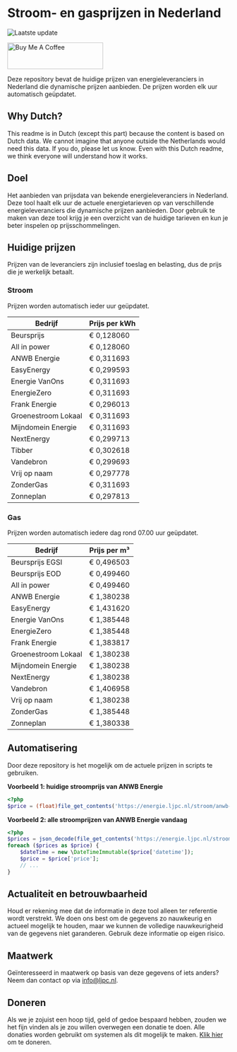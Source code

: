 # Stroom- en gasprijzen in Nederland

![Laatste update](https://img.shields.io/badge/laatste%20update-2025--02--15%2021%3A00%20CET-brightgreen)

<a href="https://www.buymeacoffee.com/Lars-" target="_blank"><img src="https://cdn.buymeacoffee.com/buttons/v2/default-orange.png" alt="Buy Me A Coffee" height="60" style="height: 60px !important;width: 217px !important;" ></a>

Deze repository bevat de huidige prijzen van energieleveranciers in Nederland die dynamische prijzen aanbieden. De prijzen worden elk uur automatisch geüpdatet.

## Why Dutch?

This readme is in Dutch (except this part) because the content is based on Dutch data. We cannot imagine that anyone outside the Netherlands would need this data. If you do, please let us know. Even with this Dutch readme, we think
everyone will understand how it works.

## Doel

Het aanbieden van prijsdata van bekende energieleveranciers in Nederland. Deze tool haalt elk uur de actuele energietarieven op van verschillende energieleveranciers die dynamische prijzen aanbieden. Door gebruik te maken van deze tool
krijg je een overzicht van de huidige tarieven en kun je beter inspelen op prijsschommelingen.

## Huidige prijzen

Prijzen van de leveranciers zijn inclusief toeslag en belasting, dus de prijs die je werkelijk betaalt.

### Stroom

Prijzen worden automatisch ieder uur geüpdatet.

 Bedrijf | Prijs per kWh 
---------|---------------
Beursprijs | € 0,128060
All in power | € 0,128060
ANWB Energie | € 0,311693
EasyEnergy | € 0,299593
Energie VanOns | € 0,311693
EnergieZero | € 0,311693
Frank Energie | € 0,296013
Groenestroom Lokaal | € 0,311693
Mijndomein Energie | € 0,311693
NextEnergy | € 0,299713
Tibber | € 0,302618
Vandebron | € 0,299693
Vrij op naam | € 0,297778
ZonderGas | € 0,311693
Zonneplan | € 0,297813


### Gas

Prijzen worden automatisch iedere dag rond 07.00 uur geüpdatet.

 Bedrijf | Prijs per m³ 
---------|--------------
Beursprijs EGSI | € 0,496503
Beursprijs EOD | € 0,499460
All in power | € 0,499460
ANWB Energie | € 1,380238
EasyEnergy | € 1,431620
Energie VanOns | € 1,385448
EnergieZero | € 1,385448
Frank Energie | € 1,383817
Groenestroom Lokaal | € 1,380238
Mijndomein Energie | € 1,380238
NextEnergy | € 1,380238
Vandebron | € 1,406958
Vrij op naam | € 1,380238
ZonderGas | € 1,385448
Zonneplan | € 1,380338


## Automatisering

Door deze repository is het mogelijk om de actuele prijzen in scripts te gebruiken.

**Voorbeeld 1: huidige stroomprijs van ANWB Energie**

```php
<?php
$price = (float)file_get_contents('https://energie.ljpc.nl/stroom/anwb-energie-nu.txt');

```

**Voorbeeld 2: alle stroomprijzen van ANWB Energie vandaag**

```php
<?php
$prices = json_decode(file_get_contents('https://energie.ljpc.nl/stroom/all-in-power-vandaag.json'),true);
foreach ($prices as $price) {
    $dateTime = new \DateTimeImmutable($price['datetime']);
    $price = $price['price'];
    // ...
}
```

## Actualiteit en betrouwbaarheid

Houd er rekening mee dat de informatie in deze tool alleen ter referentie wordt verstrekt. We doen ons best om de gegevens zo nauwkeurig en actueel mogelijk te houden, maar we kunnen de volledige nauwkeurigheid van de gegevens niet
garanderen. Gebruik deze informatie op eigen risico.

## Maatwerk

Geïnteresseerd in maatwerk op basis van deze gegevens of iets anders? Neem dan contact op
via [info@ljpc.nl](mailto:info@ljpc.nl?subject=Energie%20prijzen).

## Doneren

Als we je zojuist een hoop tijd, geld of gedoe bespaard hebben, zouden we het fijn vinden als je zou willen overwegen een
donatie te doen. Alle donaties worden gebruikt om systemen als dit mogelijk te
maken. [Klik hier](https://www.buymeacoffee.com/Lars-) om te doneren.
